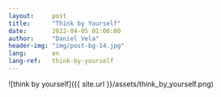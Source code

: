```yaml
---
layout:     post
title:      "Think by Yourself"
date:       2022-04-05 01:00:00
author:     "Daniel Vela"
header-img: "img/post-bg-14.jpg"
lang:       en
lang-ref:   think-by-yourself
---
```


![think by yourself]({{ site.url }}/assets/think_by_yourself.png)
